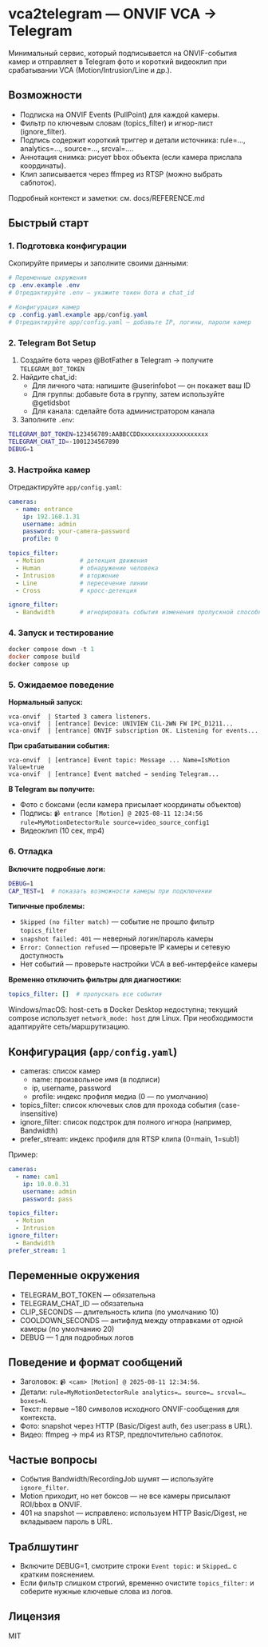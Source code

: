 # vca2telegram — ONVIF VCA → Telegram

Минимальный сервис, который подписывается на ONVIF-события камер и отправляет в Telegram фото и короткий видеоклип при срабатывании VCA (Motion/Intrusion/Line и др.).

## Возможности
- Подписка на ONVIF Events (PullPoint) для каждой камеры.
- Фильтр по ключевым словам (topics_filter) и игнор-лист (ignore_filter).
- Подпись содержит короткий триггер и детали источника: rule=…, analytics=…, source=…, srcval=….
- Аннотация снимка: рисует bbox объекта (если камера прислала координаты).
- Клип записывается через ffmpeg из RTSP (можно выбрать сабпоток).

Подробный контекст и заметки: см. docs/REFERENCE.md

## Быстрый старт

### 1. Подготовка конфигурации
Скопируйте примеры и заполните своими данными:
```powershell
# Переменные окружения
cp .env.example .env
# Отредактируйте .env — укажите токен бота и chat_id

# Конфигурация камер
cp .config.yaml.example app/config.yaml
# Отредактируйте app/config.yaml — добавьте IP, логины, пароли камер
```

### 2. Telegram Bot Setup
1) Создайте бота через @BotFather в Telegram → получите `TELEGRAM_BOT_TOKEN`
2) Найдите chat_id:
   - Для личного чата: напишите @userinfobot — он покажет ваш ID
   - Для группы: добавьте бота в группу, затем используйте @getidsbot
   - Для канала: сделайте бота администратором канала
3) Заполните `.env`:
```bash
TELEGRAM_BOT_TOKEN=123456789:AABBCCDDxxxxxxxxxxxxxxxxxxx
TELEGRAM_CHAT_ID=-1001234567890
DEBUG=1
```

### 3. Настройка камер
Отредактируйте `app/config.yaml`:
```yaml
cameras:
  - name: entrance
    ip: 192.168.1.31
    username: admin
    password: your-camera-password
    profile: 0

topics_filter:
  - Motion          # детекция движения
  - Human           # обнаружение человека
  - Intrusion       # вторжение
  - Line            # пересечение линии
  - Cross           # кросс-детекция

ignore_filter:
  - Bandwidth       # игнорировать события изменения пропускной способности
```

### 4. Запуск и тестирование
```powershell
docker compose down -t 1
docker compose build
docker compose up
```

### 5. Ожидаемое поведение
**Нормальный запуск:**
```
vca-onvif  | Started 3 camera listeners.
vca-onvif  | [entrance] Device: UNIVIEW C1L-2WN FW IPC_D1211...
vca-onvif  | [entrance] ONVIF subscription OK. Listening for events...
```

**При срабатывании события:**
```
vca-onvif  | [entrance] Event topic: Message ... Name=IsMotion Value=true
vca-onvif  | [entrance] Event matched → sending Telegram...
```

**В Telegram вы получите:**
- Фото с боксами (если камера присылает координаты объектов)
- Подпись: `📹 entrance [Motion] @ 2025-08-11 12:34:56 rule=MyMotionDetectorRule source=video_source_config1`
- Видеоклип (10 сек, mp4)

### 6. Отладка
**Включите подробные логи:**
```bash
DEBUG=1
CAP_TEST=1  # показать возможности камеры при подключении
```

**Типичные проблемы:**
- `Skipped (no filter match)` — событие не прошло фильтр `topics_filter`
- `snapshot failed: 401` — неверный логин/пароль камеры
- `Error: Connection refused` — проверьте IP камеры и сетевую доступность
- Нет событий — проверьте настройки VCA в веб-интерфейсе камеры

**Временно отключить фильтры для диагностики:**
```yaml
topics_filter: []  # пропускать все события
```

Windows/macOS: host-сеть в Docker Desktop недоступна; текущий compose использует `network_mode: host` для Linux. При необходимости адаптируйте сеть/маршрутизацию.

## Конфигурация (`app/config.yaml`)
- cameras: список камер
  - name: произвольное имя (в подписи)
  - ip, username, password
  - profile: индекс профиля медиа (0 — по умолчанию)
- topics_filter: список ключевых слов для прохода события (case-insensitive)
- ignore_filter: список подстрок для полного игнора (например, Bandwidth)
- prefer_stream: индекс профиля для RTSP клипа (0=main, 1=sub1)

Пример:
```yaml
cameras:
  - name: cam1
    ip: 10.0.0.31
    username: admin
    password: pass

topics_filter:
  - Motion
  - Intrusion
ignore_filter:
  - Bandwidth
prefer_stream: 1
```

## Переменные окружения
- TELEGRAM_BOT_TOKEN — обязательна
- TELEGRAM_CHAT_ID — обязательна
- CLIP_SECONDS — длительность клипа (по умолчанию 10)
- COOLDOWN_SECONDS — антифлуд между отправками от одной камеры (по умолчанию 20)
- DEBUG — 1 для подробных логов

## Поведение и формат сообщений
- Заголовок: `📹 <cam> [Motion] @ 2025‑08‑11 12:34:56`.
- Детали: `rule=MyMotionDetectorRule analytics=… source=… srcval=… boxes=N`.
- Текст: первые ~180 символов исходного ONVIF-сообщения для контекста.
- Фото: snapshot через HTTP (Basic/Digest auth, без user:pass в URL).
- Видео: ffmpeg → mp4 из RTSP, предпочтительно сабпоток.

## Частые вопросы
- События Bandwidth/RecordingJob шумят — используйте `ignore_filter`.
- Motion приходит, но нет боксов — не все камеры присылают ROI/bbox в ONVIF.
- 401 на snapshot — исправлено: используем HTTP Basic/Digest, не вкладываем пароль в URL.

## Траблшутинг
- Включите DEBUG=1, смотрите строки `Event topic:` и `Skipped…` с кратким пояснением.
- Если фильтр слишком строгий, временно очистите `topics_filter:` и соберите нужные ключевые слова из логов.

## Лицензия
MIT


